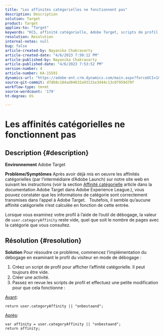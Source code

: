 ```yaml
---
title: "Les affinités catégorielles ne fonctionnent pas"
description: Description
solution: Target
product: Target
applies-to: "Target"
keywords: "KCS, affinité catégorielle, Adobe Target, scripts de profil, user.categoryAffinity"
resolution: Resolution
internal-notes: null
bug: false
article-created-by: Nayanika Chakravarty
article-created-date: "4/6/2023 7:50:12 PM"
article-published-by: Nayanika Chakravarty
article-published-date: "4/6/2023 7:53:52 PM"
version-number: 4
article-number: KA-15591
dynamics-url: "https://adobe-ent.crm.dynamics.com/main.aspx?forceUCI=1&pagetype=entityrecord&etn=knowledgearticle&id=a8dd7d38-b4d4-ed11-a7c7-6045bd006b3d"
source-git-commit: d7db8c184ad84632a93131e3d44c13c07959d79f
workflow-type: tm+mt
source-wordcount: '179'
ht-degree: 6%

---
```


# Les affinités catégorielles ne fonctionnent pas

## Description {#description}


<b>Environnement</b>
Adobe Target

<b>Problème/Symptômes</b>
Après avoir déjà mis en oeuvre les affinités catégorielles (par l’intermédiaire d’Adobe Launch) sur notre site web en suivant les instructions (voir la section [Affinité catégorielle](https://experienceleague.adobe.com/docs/target/using/audiences/visitor-profiles/category-affinity.html?lang=en "Cliquez pour suivre le lien https://experienceleague.adobe.com/docs/target/using/audiences/visitor-profiles/category-affinity.html?lang=en") article dans la documentation Adobe Target dans Adobe Experience League.), vous pouvez constater que les informations de catégorie sont correctement transmises dans l’appel à Adobe Target.
 
Toutefois, il semble qu’aucune affinité catégorielle n’est calculée en fonction de cette entrée.

Lorsque vous examinez votre profil à l’aide de l’outil de débogage, la valeur de `user.categoryAffinity` reste vide, quel que soit le nombre de pages avec la catégorie que vous consultez.


## Résolution {#resolution}


<b>Solution</b>
Pour résoudre ce problème, commencez l’implémentation du débogage en examinant le profil du visiteur en mode de débogage :

1. Créez un script de profil pour afficher l’affinité catégorielle. Il peut toujours être vide.
2. Créer une activité.
3. Passez en revue les scripts de profil et effectuez une petite modification pour que cela fonctionne :


<u>Avant</u>:


```
return user.categoryAffinity || "onbestaand";
```


<u>Après</u>:


```
var affinity = user.categoryAffinity || "onbestaand";
return affinity;
```

